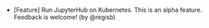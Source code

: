 - [Feature] Run JupyterHub on Kubernetes. This is an alpha feature. Feedback is welcome! (by @regisb)
